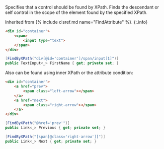 Specifies that a control should be found by XPath. Finds the descendant or self control in the scope of the element found by the specified XPath.

Inherited from {% include clsref.md name="FindAttribute" %}.
{:.info}

```html
<div id="container">
    <span>
        <input type="text">
    </span>
</div>
```
```cs
[FindByXPath("div[@id='container']/span/input[1]")]
public TextInput<_> FirstName { get; private set; }
```

Also can be found using inner XPath or the attribute condition:

```html
<div id="container">
    <a href="prev">
        <span class="left-arrow"></span>
    </a>
    <a href="next">
        <span class="right-arrow"></span>
    </a>
</div>
```
```cs
[FindByXPath("@href='prev'")]
public Link<_> Previous { get; private set; }

[FindByXPath("[span[@class='right-arrow']]")]
public Link<_> Next { get; private set; }
```